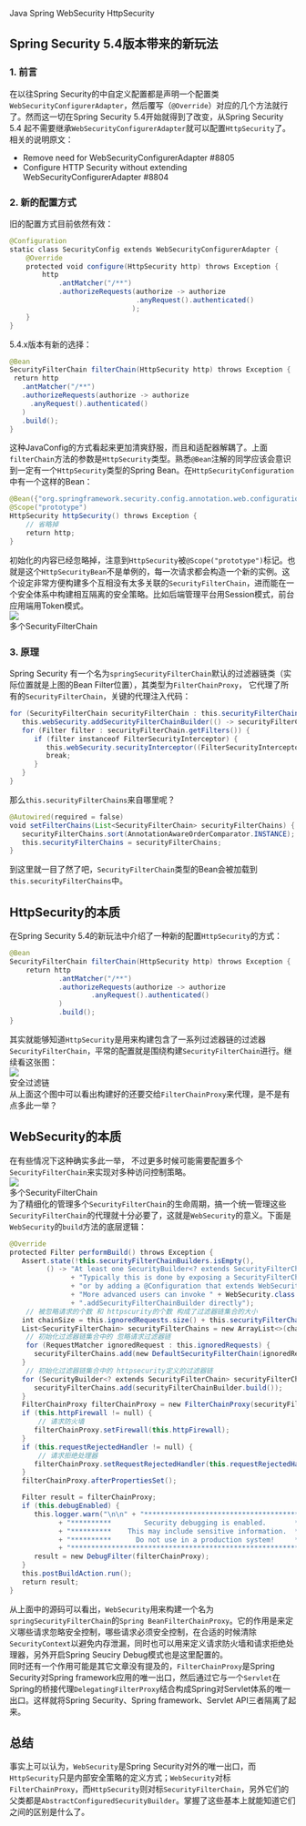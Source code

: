 Java Spring WebSecurity HttpSecurity
<a name="ye0fL"></a>
## Spring Security 5.4版本带来的新玩法
<a name="OBque"></a>
### 1. 前言
在以往Spring Security的中自定义配置都是声明一个配置类`WebSecurityConfigurerAdapter`，然后覆写（`@Override`）对应的几个方法就行了。然而这一切在Spring Security 5.4开始就得到了改变，从Spring Security 5.4 起不需要继承`WebSecurityConfigurerAdapter`就可以配置`HttpSecurity`了。相关的说明原文：

- Remove need for WebSecurityConfigurerAdapter #8805
- Configure HTTP Security without extending WebSecurityConfigurerAdapter #8804
<a name="ZafWF"></a>
### 2. 新的配置方式
旧的配置方式目前依然有效：
```java
@Configuration
static class SecurityConfig extends WebSecurityConfigurerAdapter {
    @Override
    protected void configure(HttpSecurity http) throws Exception {
        http
            .antMatcher("/**")
            .authorizeRequests(authorize -> authorize
                               .anyRequest().authenticated()
                              );
    }
}
```
5.4.x版本有新的选择：
```java
@Bean
SecurityFilterChain filterChain(HttpSecurity http) throws Exception {
 return http
   .antMatcher("/**")
   .authorizeRequests(authorize -> authorize
     .anyRequest().authenticated()
   )
   .build();
}
```
这种JavaConfig的方式看起来更加清爽舒服，而且和适配器解耦了。上面`filterChain`方法的参数是`HttpSecurity`类型。熟悉`@Bean`注解的同学应该会意识到一定有一个`HttpSecurity`类型的Spring Bean。在`HttpSecurityConfiguration`中有一个这样的Bean：
```java
@Bean({"org.springframework.security.config.annotation.web.configuration.HttpSecurityConfiguration.httpSecurity"})
@Scope("prototype")
HttpSecurity httpSecurity() throws Exception {
    // 省略掉
    return http;
}
```
初始化的内容已经忽略掉，注意到`HttpSecurity`被`@Scope("prototype")`标记。也就是这个`HttpSecurityBean`不是单例的，每一次请求都会构造一个新的实例。这个设定非常方便构建多个互相没有太多关联的`SecurityFilterChain`，进而能在一个安全体系中构建相互隔离的安全策略。比如后端管理平台用Session模式，前台应用端用Token模式。<br />![](https://cdn.nlark.com/yuque/0/2021/webp/396745/1619230235774-526e927c-738e-4c3f-bb04-ebd4fd509fe2.webp#clientId=u543d8ff6-2555-4&from=paste&id=u6a0a454a&originHeight=140&originWidth=140&originalType=url&status=done&style=shadow&taskId=udbde48f8-b16d-403a-b704-c13071c100d)<br />多个SecurityFilterChain
<a name="KR6a5"></a>
### 3. 原理
Spring Security 有一个名为`springSecurityFilterChain`默认的过滤器链类（实际位置就是上图的Bean Filter位置），其类型为`FilterChainProxy`， 它代理了所有的`SecurityFilterChain`，关键的代理注入代码：
```java
for (SecurityFilterChain securityFilterChain : this.securityFilterChains) {
   this.webSecurity.addSecurityFilterChainBuilder(() -> securityFilterChain);
   for (Filter filter : securityFilterChain.getFilters()) {
      if (filter instanceof FilterSecurityInterceptor) {
         this.webSecurity.securityInterceptor((FilterSecurityInterceptor) filter);
         break;
      }
   }
}
```
那么`this.securityFilterChains`来自哪里呢？
```java
@Autowired(required = false)
void setFilterChains(List<SecurityFilterChain> securityFilterChains) {
   securityFilterChains.sort(AnnotationAwareOrderComparator.INSTANCE);
   this.securityFilterChains = securityFilterChains;
}
```
到这里就一目了然了吧，`SecurityFilterChain`类型的Bean会被加载到`this.securityFilterChains`中。
<a name="mb1DH"></a>
## HttpSecurity的本质
在Spring Security 5.4的新玩法中介绍了一种新的配置`HttpSecurity`的方式：
```java
@Bean
SecurityFilterChain filterChain(HttpSecurity http) throws Exception {
    return http
            .antMatcher("/**")
            .authorizeRequests(authorize -> authorize
                    .anyRequest().authenticated()
            )
            .build();
}
```
其实就能够知道`HttpSecurity`是用来构建包含了一系列过滤器链的过滤器`SecurityFilterChain`，平常的配置就是围绕构建`SecurityFilterChain`进行。继续看这张图：<br />![](https://cdn.nlark.com/yuque/0/2021/webp/396745/1619230156539-b0b2ccfc-9c26-4ecc-9732-aae41db8547b.webp#clientId=u543d8ff6-2555-4&from=paste&id=uca39f8a6&originHeight=140&originWidth=140&originalType=url&status=done&style=shadow&taskId=u69837262-6d2d-4f13-b954-58737dfac03)<br />安全过滤链<br />从上面这个图中可以看出构建好的还要交给`FilterChainProxy`来代理，是不是有点多此一举？
<a name="tmYm9"></a>
## WebSecurity的本质
在有些情况下这种确实多此一举， 不过更多时候可能需要配置多个`SecurityFilterChain`来实现对多种访问控制策略。<br />![](https://cdn.nlark.com/yuque/0/2021/webp/396745/1619230156707-0a627a2f-2fa2-46b9-8cdb-369afdca6a9c.webp#clientId=u543d8ff6-2555-4&from=paste&id=ua3e5bb7a&originHeight=140&originWidth=140&originalType=url&status=done&style=shadow&taskId=uc2f68ef3-f565-40f5-a5c7-9b2736ab542)<br />多个SecurityFilterChain<br />为了精细化的管理多个`SecurityFilterChain`的生命周期，搞一个统一管理这些`SecurityFilterChain`的代理就十分必要了，这就是`WebSecurity`的意义。下面是`WebSecurity`的`build`方法的底层逻辑：
```java
@Override
protected Filter performBuild() throws Exception {
   Assert.state(!this.securityFilterChainBuilders.isEmpty(),
         () -> "At least one SecurityBuilder<? extends SecurityFilterChain> needs to be specified. "
               + "Typically this is done by exposing a SecurityFilterChain bean "
               + "or by adding a @Configuration that extends WebSecurityConfigurerAdapter. "
               + "More advanced users can invoke " + WebSecurity.class.getSimpleName()
               + ".addSecurityFilterChainBuilder directly");
    // 被忽略请求的个数 和 httpscurity的个数 构成了过滤器链集合的大小
   int chainSize = this.ignoredRequests.size() + this.securityFilterChainBuilders.size();
   List<SecurityFilterChain> securityFilterChains = new ArrayList<>(chainSize);
    // 初始化过滤器链集合中的 忽略请求过滤器链    
    for (RequestMatcher ignoredRequest : this.ignoredRequests) {
      securityFilterChains.add(new DefaultSecurityFilterChain(ignoredRequest));
   }
    // 初始化过滤器链集合中的 httpsecurity定义的过滤器链
   for (SecurityBuilder<? extends SecurityFilterChain> securityFilterChainBuilder : this.securityFilterChainBuilders) {
      securityFilterChains.add(securityFilterChainBuilder.build());
   }
   FilterChainProxy filterChainProxy = new FilterChainProxy(securityFilterChains);
   if (this.httpFirewall != null) {
       // 请求防火墙
      filterChainProxy.setFirewall(this.httpFirewall);
   }
   if (this.requestRejectedHandler != null) {
       // 请求拒绝处理器
      filterChainProxy.setRequestRejectedHandler(this.requestRejectedHandler);
   }
   filterChainProxy.afterPropertiesSet();

   Filter result = filterChainProxy;
   if (this.debugEnabled) {
      this.logger.warn("\n\n" + "********************************************************************\n"
            + "**********        Security debugging is enabled.       *************\n"
            + "**********    This may include sensitive information.  *************\n"
            + "**********      Do not use in a production system!     *************\n"
            + "********************************************************************\n\n");
      result = new DebugFilter(filterChainProxy);
   }
   this.postBuildAction.run();
   return result;
}
```
从上面中的源码可以看出，`WebSecurity`用来构建一个名为`springSecurityFilterChain`的`Spring BeanFilterChainProxy`。它的作用是来定义哪些请求忽略安全控制，哪些请求必须安全控制，在合适的时候清除`SecurityContext`以避免内存泄漏，同时也可以用来定义请求防火墙和请求拒绝处理器，另外开启Spring Seuciry Debug模式也是这里配置的。<br />同时还有一个作用可能是其它文章没有提及的，`FilterChainProxy`是Spring Security对Spring framework应用的唯一出口，然后通过它与一个`Servlet`在Spring的桥接代理`DelegatingFilterProxy`结合构成Spring对Servlet体系的唯一出口。这样就将Spring Security、Spring framework、Servlet API三者隔离了起来。
<a name="WerNU"></a>
## 总结
事实上可以认为，`WebSecurity`是Spring Security对外的唯一出口，而`HttpSecurity`只是内部安全策略的定义方式；`WebSecurity`对标`FilterChainProxy`，而`HttpSecurity`则对标`SecurityFilterChain`，另外它们的父类都是`AbstractConfiguredSecurityBuilder`。掌握了这些基本上就能知道它们之间的区别是什么了。
